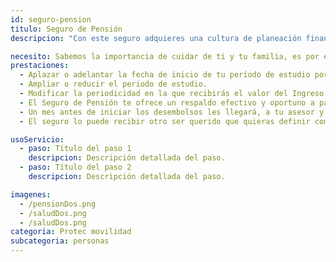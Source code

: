 ```yaml
---
id: seguro-pension
titulo: Seguro de Pensión
descripcion: "Con este seguro adquieres una cultura de planeación financiera y al mismo tiempo aseguras los ingresos que en unos años complementarán tu pensión.​ Queremos garantizarte un capital de respaldo para que tus seres queridos y tú disfruten de calidad de vida en el futuro. Tú defines por cuánto tiempo quieres pagar el Seguro de Pensión y la periodicidad más cómoda: una suma única o a cuotas mensuales de mínimo $10​​​0 000, o de sus equivalentes trimestrales, semestrales o anuales. El ingreso mensual que recibirás en el futuro no pierde v​alor en el tiempo* ​y el riesgo financiero lo asumimos nosotros. Además, eliges por cuánto tiempo prefieres recibir tus desembolsos y si los anticipas a tu pensión o si simplemente esperas a que esta llegue para complementarla."

necesito: Sabemos la importancia de cuidar de ti y tu familia, es por ello que, te brindamos las mejores opciones que te permitirán disfrutar de los momentos más especiales de tu vida con tranquilidad.
prestaciones: 
  - Aplazar o adelantar la fecha de inicio de tu período de estudio por un tiempo máximo de un año.​ 
  - Ampliar o reducir el periodo de estudio.
  - Modificar la periodicidad en la que recibirás el valor del Ingreso adquirido durante el período de estudio. 
  - El Seguro de Pensión te ofrece un respaldo efectivo y oportuno a partir del momento en que hayas definido recibir la renta.
  - Un mes antes de iniciar los desembolsos les llegará, a tu asesor y a ti, una comunicación de la Compañía invitándote a definir el nombre de la persona que recibirá la renta así como la cuenta bancaria en la que deseas que esta sea consignada.​
  - El seguro lo puede recibir otro ser querido que quieras definir como beneficiario, inclusive, puedes definir hasta 5 asegurados en caso de que alguno falte.

usoServicio:
  - paso: Título del paso 1
    descripcion: Descripción detallada del paso.
  - paso: Título del paso 2
    descripcion: Descripción detallada del paso.

imagenes:
  - /pensionDos.png
  - /saludDos.png
  - /saludDos.png
categoria: Protec movilidad
subcategoria: personas
---
```

